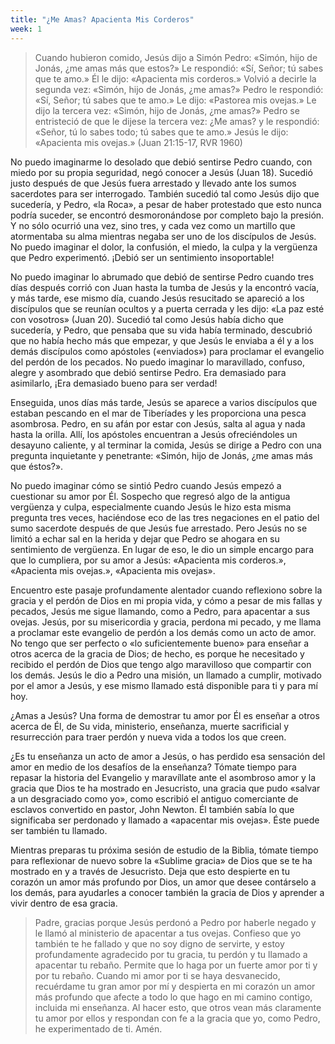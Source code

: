 ```yaml
---
title: "¿Me Amas? Apacienta Mis Corderos"
week: 1
---
```


> Cuando hubieron comido, Jesús dijo a Simón Pedro: «Simón, hijo de
> Jonás, ¿me amas más que estos?» Le respondió: «Sí, Señor; tú sabes que
> te amo.» Él le dijo: «Apacienta mis corderos.» Volvió a decirle la
> segunda vez: «Simón, hijo de Jonás, ¿me amas?» Pedro le respondió:
> «Sí, Señor; tú sabes que te amo.» Le dijo: «Pastorea mis ovejas.» Le
> dijo la tercera vez: «Simón, hijo de Jonás, ¿me amas?» Pedro se
> entristeció de que le dijese la tercera vez: ¿Me amas? y le respondió:
> «Señor, tú lo sabes todo; tú sabes que te amo.» Jesús le dijo:\
> «Apacienta mis ovejas.» (Juan 21:15-17, RVR 1960)

No puedo imaginarme lo desolado que debió sentirse Pedro cuando, con
miedo por su propia seguridad, negó conocer a Jesús (Juan 18). Sucedió
justo después de que Jesús fuera arrestado y llevado ante los sumos
sacerdotes para ser interrogado. También sucedió tal como Jesús dijo que
sucedería, y Pedro, «la Roca», a pesar de haber protestado que esto
nunca podría suceder, se encontró desmoronándose por completo bajo la
presión. Y no sólo ocurrió una vez, sino tres, y cada vez como un
martillo que atormentaba su alma mientras negaba ser uno de los
discípulos de Jesús. No puedo imaginar el dolor, la confusión, el miedo,
la culpa y la vergüenza que Pedro experimentó. ¡Debió ser un sentimiento
insoportable!

No puedo imaginar lo abrumado que debió de sentirse Pedro cuando tres
días después corrió con Juan hasta la tumba de Jesús y la encontró
vacía, y más tarde, ese mismo día, cuando Jesús resucitado se apareció a
los discípulos que se reunían ocultos y a puerta cerrada y les dijo: «La
paz esté con vosotros» (Juan 20). Sucedió tal como Jesús había dicho que
sucedería, y Pedro, que pensaba que su vida había terminado, descubrió
que no había hecho más que empezar, y que Jesús le enviaba a él y a los
demás discípulos como apóstoles («enviados») para proclamar el evangelio
del perdón de los pecados. No puedo imaginar lo maravillado, confuso,
alegre y asombrado que debió sentirse Pedro. Era demasiado para
asimilarlo, ¡Era demasiado bueno para ser verdad!

Enseguida, unos días más tarde, Jesús se aparece a varios discípulos que
estaban pescando en el mar de Tiberíades y les proporciona una pesca
asombrosa. Pedro, en su afán por estar con Jesús, salta al agua y nada
hasta la orilla. Allí, los apóstoles encuentran a Jesús ofreciéndoles un
desayuno caliente, y al terminar la comida, Jesús se dirige a Pedro con
una pregunta inquietante y penetrante: «Simón, hijo de Jonás, ¿me amas
más que éstos?».

No puedo imaginar cómo se sintió Pedro cuando Jesús empezó a cuestionar
su amor por Él. Sospecho que regresó algo de la antigua vergüenza y
culpa, especialmente cuando Jesús le hizo esta misma pregunta tres
veces, haciéndose eco de las tres negaciones en el patio del sumo
sacerdote después de que Jesús fue arrestado. Pero Jesús no se limitó a
echar sal en la herida y dejar que Pedro se ahogara en su sentimiento de
vergüenza. En lugar de eso, le dio un simple encargo para que lo
cumpliera, por su amor a Jesús: «Apacienta mis corderos.», «Apacienta
mis ovejas.», «Apacienta mis ovejas».

Encuentro este pasaje profundamente alentador cuando reflexiono sobre la
gracia y el perdón de Dios en mi propia vida, y cómo a pesar de mis
fallas y pecados, Jesús me sigue llamando, como a Pedro, para apacentar
a sus ovejas. Jesús, por su misericordia y gracia, perdona mi pecado, y
me llama a proclamar este evangelio de perdón a los demás como un acto
de amor. No tengo que ser perfecto o «lo suficientemente bueno» para
enseñar a otros acerca de la gracia de Dios; de hecho, es porque he
necesitado y recibido el perdón de Dios que tengo algo maravilloso que
compartir con los demás. Jesús le dio a Pedro una misión, un llamado a
cumplir, motivado por el amor a Jesús, y ese mismo llamado está
disponible para ti y para mí hoy.

¿Amas a Jesús? Una forma de demostrar tu amor por Él es enseñar a otros
acerca de Él, de Su vida, ministerio, enseñanza, muerte sacrificial y
resurrección para traer perdón y nueva vida a todos los que creen.

¿Es tu enseñanza un acto de amor a Jesús, o has perdido esa sensación
del amor en medio de los desafíos de la enseñanza? Tómate tiempo para
repasar la historia del Evangelio y maravíllate ante el asombroso amor y
la gracia que Dios te ha mostrado en Jesucristo, una gracia que pudo
«salvar a un desgraciado como yo», como escribió el antiguo comerciante
de esclavos convertido en pastor, John Newton. Él también sabía lo que
significaba ser perdonado y llamado a «apacentar mis ovejas». Éste puede
ser también tu llamado.

Mientras preparas tu próxima sesión de estudio de la Biblia, tómate
tiempo para reflexionar de nuevo sobre la «Sublime gracia» de Dios que
se te ha mostrado en y a través de Jesucristo. Deja que esto despierte
en tu corazón un amor más profundo por Dios, un amor que desee
contárselo a los demás, para ayudarles a conocer también la gracia de
Dios y aprender a vivir dentro de esa gracia.

> Padre, gracias porque Jesús perdonó a Pedro por haberle negado y le
> llamó al ministerio de apacentar a tus ovejas. Confieso que yo también
> te he fallado y que no soy digno de servirte, y estoy profundamente
> agradecido por tu gracia, tu perdón y tu llamado a apacentar tu
> rebaño. Permite que lo haga por un fuerte amor por ti y por tu rebaño.
> Cuando mi amor por ti se haya desvanecido, recuérdame tu gran amor por
> mí y despierta en mi corazón un amor más profundo que afecte a todo lo
> que hago en mi camino contigo, incluida mi enseñanza. Al hacer esto,
> que otros vean más claramente tu amor por ellos y respondan con fe a
> la gracia que yo, como Pedro, he experimentado de ti. Amén.
